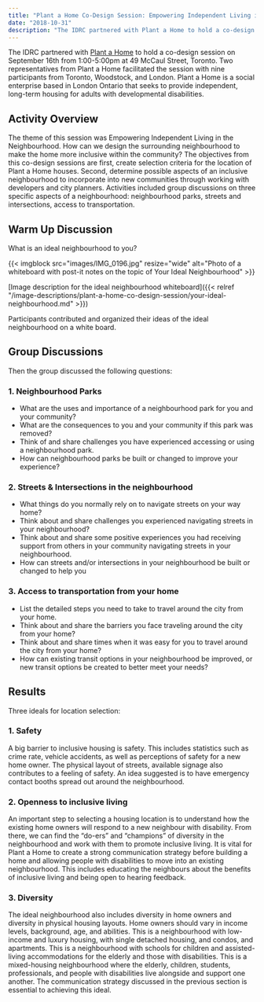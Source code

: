 ```yaml
---
title: "Plant a Home Co-Design Session: Empowering Independent Living in the Neighbourhood"
date: "2018-10-31"
description: "The IDRC partnered with Plant a Home to hold a co-design session on September 16th. Two representatives from Plant a Home facilitated the session with nine participants from Toronto, Woodstock, and London. Plant a Home is a social enterprise based in London Ontario that seeks to provide independent, long-term housing for adults with developmental disabilities."
---
```


The IDRC partnered with [Plant a Home](https://plantahome.ca/) to hold a co-design session on September 16th from 1:00-5:00pm at 49 McCaul Street, Toronto. Two representatives from Plant a Home facilitated the session with nine participants from Toronto, Woodstock, and London. Plant a Home is a social enterprise based in London Ontario that seeks to provide independent, long-term housing for adults with developmental disabilities.

## Activity Overview

The theme of this session was Empowering Independent Living in the Neighbourhood. How can we design the surrounding neighbourhood to make the home more inclusive within the community? The objectives from this co-design sessions are first, create selection criteria for the location of Plant a Home houses. Second, determine possible aspects of an inclusive neighbourhood to incorporate into new communities through working with developers and city planners. Activities included group discussions on three specific aspects of a neighbourhood: neighbourhood parks, streets and intersections, access to transportation.

## Warm Up Discussion

What is an ideal neighbourhood to you?

{{< imgblock src="images/IMG_0196.jpg" resize="wide" alt="Photo of a whiteboard with post-it notes on the topic of Your Ideal Neighbourhood" >}}

[Image description for the ideal neighbourhood whiteboard]({{< relref "/image-descriptions/plant-a-home-co-design-session/your-ideal-neighbourhood.md" >}})

Participants contributed and organized their ideas of the ideal neighbourhood on a white board.

## Group Discussions

Then the group discussed the following questions:

### 1. Neighbourhood Parks

- What are the uses and importance of a neighbourhood park for you and your community?
- What are the consequences to you and your community if this park was removed?
- Think of and share challenges you have experienced accessing or using a neighbourhood park.
- How can neighbourhood parks be built or changed to improve your experience?

### 2. Streets & Intersections in the neighbourhood

- What things do you normally rely on to navigate streets on your way home?
- Think about and share challenges you experienced navigating streets in your neighbourhood?
- Think about and share some positive experiences you had receiving support from others in your community navigating streets in your neighbourhood.
- How can streets and/or intersections in your neighbourhood be built or changed to help you

### 3. Access to transportation from your home

- List the detailed steps you need to take to travel around the city from your home.
- Think about and share the barriers you face traveling around the city from your home?
- Think about and share times when it was easy for you to travel around the city from your home?
- How can existing transit options in your neighbourhood be improved, or new transit options be created to better meet your needs?

## Results

Three ideals for location selection:

### 1. Safety

A big barrier to inclusive housing is safety. This includes statistics such as crime rate, vehicle accidents, as well as perceptions of safety for a new home owner. The physical layout of streets, available signage also contributes to a feeling of safety. An idea suggested is to have emergency contact booths spread out around the neighbourhood.

### 2. Openness to inclusive living

An important step to selecting a housing location is to understand how the existing home owners will respond to a new neighbour with disability. From there, we can find the “do-ers” and “champions” of diversity in the neighbourhood and work with them to promote inclusive living. It is vital for Plant a Home to create a strong communication strategy before building a home and allowing people with disabilities to move into an existing neighbourhood. This includes educating the neighbours about the benefits of inclusive living and being open to hearing feedback.

### 3. Diversity

The ideal neighbourhood also includes diversity in home owners and diversity in physical housing layouts. Home owners should vary in income levels, background, age, and abilities. This is a neighbourhood with low-income and luxury housing, with single detached housing, and condos, and apartments. This is a neighbourhood with schools for children and assisted-living accommodations for the elderly and those with disabilities. This is a mixed-housing neighbourhood where the elderly, children, students, professionals, and people with disabilities live alongside and support one another. The communication strategy discussed in the previous section is essential to achieving this ideal.
